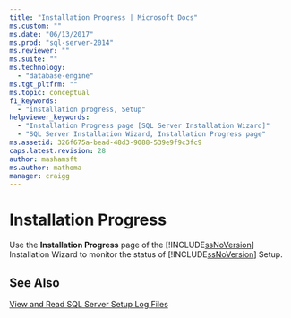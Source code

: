 ```yaml
---
title: "Installation Progress | Microsoft Docs"
ms.custom: ""
ms.date: "06/13/2017"
ms.prod: "sql-server-2014"
ms.reviewer: ""
ms.suite: ""
ms.technology: 
  - "database-engine"
ms.tgt_pltfrm: ""
ms.topic: conceptual
f1_keywords: 
  - "installation progress, Setup"
helpviewer_keywords: 
  - "Installation Progress page [SQL Server Installation Wizard]"
  - "SQL Server Installation Wizard, Installation Progress page"
ms.assetid: 326f675a-bead-48d3-9088-539e9f9c3fc9
caps.latest.revision: 28
author: mashamsft
ms.author: mathoma
manager: craigg
---
```

# Installation Progress
  Use the **Installation Progress** page of the [!INCLUDE[ssNoVersion](../../includes/ssnoversion-md.md)] Installation Wizard to monitor the status of [!INCLUDE[ssNoVersion](../../includes/ssnoversion-md.md)] Setup.  
  
## See Also  
 [View and Read SQL Server Setup Log Files](../../database-engine/install-windows/view-and-read-sql-server-setup-log-files.md)  
  
  

